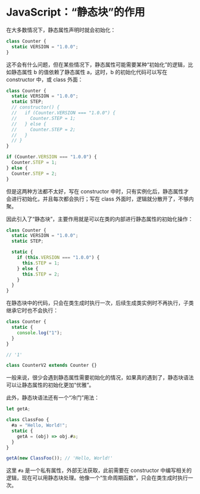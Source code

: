 # JavaScript：“静态块”的作用

在大多数情况下，静态属性声明时就会初始化：

```js
class Counter {
  static VERSION = "1.0.0";
}
```

这不会有什么问题，但在某些情况下，静态属性可能需要某种“初始化”的逻辑，比如静态属性 b 的值依赖了静态属性 a，这时，b 的初始化代码可以写在 constructor 中，或 class 外面：

```js
class Counter {
  static VERSION = "1.0.0";
  static STEP;
  // constructor() {
  //   if (Counter.VERSION === "1.0.0") {
  //     Counter.STEP = 1;
  //   } else {
  //     Counter.STEP = 2;
  //   }
  // }
}

if (Counter.VERSION === "1.0.0") {
  Counter.STEP = 1;
} else {
  Counter.STEP = 2;
}
```

但是这两种方法都不太好，写在 constructor 中时，只有实例化后，静态属性才会进行初始化，并且每次都会执行；写在 class 外面时，逻辑就分散开了，不够内聚。

因此引入了“静态块”，主要作用就是可以在类的内部进行静态属性的初始化操作：

```js
class Counter {
  static VERSION = "1.0.0";
  static STEP;

  static {
    if (this.VERSION === "1.0.0") {
      this.STEP = 1;
    } else {
      this.STEP = 2;
    }
  }
}
```

在静态块中的代码，只会在类生成时执行一次，后续生成类实例时不再执行，子类继承它时也不会执行：

```js
class Counter {
  static {
    console.log("1");
  }
}

// '1'

class CounterV2 extends Counter {}
```

一般来说，很少会遇到静态属性需要初始化的情况，如果真的遇到了，静态块语法可以让静态属性的初始化更加“优雅”。

此外，静态块语法还有一个“冷门”用法：

```js
let getA;

class ClassFoo {
  #a = "Hello, World!";
  static {
    getA = (obj) => obj.#a;
  }
}

getA(new ClassFoo()); // 'Hello, World!'
```

这里 `#a` 是一个私有属性，外部无法获取，此前需要在 constructor 中编写相关的逻辑，现在可以用静态块处理。他像一个“生命周期函数”，只会在类生成时执行一次。
